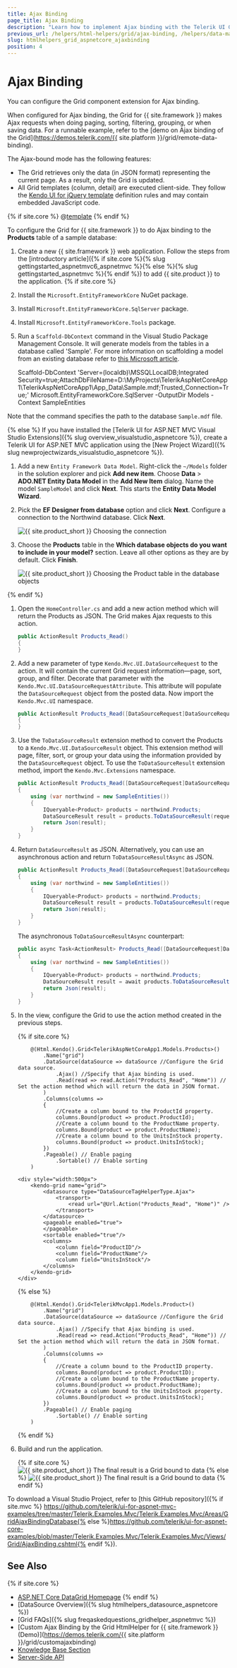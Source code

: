 ```yaml
---
title: Ajax Binding
page_title: Ajax Binding
description: "Learn how to implement Ajax binding with the Telerik UI Grid component for {{ site.framework }}."
previous_url: /helpers/html-helpers/grid/ajax-binding, /helpers/data-management/grid/binding/ajax-binding
slug: htmlhelpers_grid_aspnetcore_ajaxbinding
position: 4
---
```


# Ajax Binding

You can configure the Grid component extension for Ajax binding.

When configured for Ajax binding, the Grid for {{ site.framework }} makes Ajax requests when doing paging, sorting, filtering, grouping, or when saving data. For a runnable example, refer to the [demo on Ajax binding of the Grid](https://demos.telerik.com/{{ site.platform }}/grid/remote-data-binding).  

The Ajax-bound mode has the following features:
- The Grid retrieves only the data (in JSON format) representing the current page. As a result, only the Grid is updated.
- All Grid templates (column, detail) are executed client-side. They follow the [Kendo UI for jQuery template](https://docs.telerik.com/kendo-ui/framework/templates/overview) definition rules and may contain embedded JavaScript code.

{% if site.core %}
@[template](/_contentTemplates/core/json-serialization-note.md#json-serialization-note)
{% endif %}

To configure the Grid for {{ site.framework }} to do Ajax binding to the **Products** table of a sample database:

1. Create a new {{ site.framework }} web application. Follow the steps from the [introductory article]({% if site.core %}{% slug gettingstarted_aspnetmvc6_aspnetmvc %}{% else %}{% slug gettingstarted_aspnetmvc %}{% endif %}) to add {{ site.product }} to the application. 
{% if site.core %}
1. Install the `Microsoft.EntityFrameworkCore` NuGet package.
1. Install `Microsoft.EntityFrameworkCore.SqlServer` package.
1. Install `Microsoft.EntityFrameworkCore.Tools` package.
1. Run a `Scaffold-DbContext` command in the Visual Studio Package Management Console. It will generate models from the tables in a database called 'Sample'. For more information on scaffolding a model from an existing database refer to [this Microsoft article](https://docs.microsoft.com/en-us/ef/core/get-started/aspnetcore/existing-db#reverse-engineer-your-model).

    Scaffold-DbContext 'Server=(localdb)\MSSQLLocalDB;Integrated Security=true;AttachDbFileName=D:\MyProjects\TelerikAspNetCoreApp1\TelerikAspNetCoreApp1\App_Data\Sample.mdf;Trusted_Connection=True;' Microsoft.EntityFrameworkCore.SqlServer -OutputDir Models -Context SampleEntities
    
Note that the command specifies the path to the database `Sample.mdf` file.

{% else %}
If you have installed the [Telerik UI for ASP.NET MVC Visual Studio Extensions]({% slug overview_visualstudio_aspnetcore %}), create a Telerik UI for ASP.NET MVC application using the [New Project Wizard]({% slug newprojectwizards_visualstudio_aspnetcore %}). 

1. Add a new `Entity Framework Data Model`. Right-click the `~/Models` folder in the solution explorer and pick **Add new item**. Choose **Data** > **ADO.NET Entity Data Model** in the **Add New Item** dialog. Name the model `SampleModel` and click **Next**. This starts the **Entity Data Model Wizard**.
1.  Pick the **EF Designer from database** option and click **Next**. Configure a connection to the Northwind database. Click **Next**.

    ![{{ site.product_short }} Choosing the connection](../images/grid-binding-choose-data-connection.png)

1. Choose the **Products** table in the **Which database objects do you want to include in your model?** section. Leave all other options as they are by default. Click **Finish**.

    ![{{ site.product_short }} Choosing the Product table in the database objects](../images/grid-binding-choose-database-objects.png)

{% endif %}

1. Open the `HomeController.cs` and add a new action method which will return the Products as JSON. The Grid makes Ajax requests to this action.

    ```C#
    public ActionResult Products_Read()
    {
    }
    ```

1. Add a new parameter of type `Kendo.Mvc.UI.DataSourceRequest` to the action. It will contain the current Grid request information&mdash;page, sort, group, and filter. Decorate that parameter with the `Kendo.Mvc.UI.DataSourceRequestAttribute`. This attribute will populate the `DataSourceRequest` object from the posted data. Now import the `Kendo.Mvc.UI` namespace.

    ```C#
    public ActionResult Products_Read([DataSourceRequest]DataSourceRequest request)
    {
    }
    ```

1. Use the `ToDataSourceResult` extension method to convert the Products to a `Kendo.Mvc.UI.DataSourceResult` object. This extension method will page, filter, sort, or group your data using the information provided by the `DataSourceRequest` object. To use the `ToDataSourceResult` extension method, import the `Kendo.Mvc.Extensions` namespace.

    ```C#
    public ActionResult Products_Read([DataSourceRequest]DataSourceRequest request)
    {
        using (var northwind = new SampleEntities())
        {
            IQueryable<Product> products = northwind.Products;
            DataSourceResult result = products.ToDataSourceResult(request);
            return Json(result);
        }
    }
    ```

1. Return `DataSourceResult` as JSON. Alternatively, you can use an asynchronous action and return `ToDataSourceResultAsync` as JSON.

    ```C#
    public ActionResult Products_Read([DataSourceRequest]DataSourceRequest request)
    {
        using (var northwind = new SampleEntities())
        {
            IQueryable<Product> products = northwind.Products;
            DataSourceResult result = products.ToDataSourceResult(request);
            return Json(result);
        }
    }
    ```

    The asynchronous `ToDataSourceResultAsync` counterpart:

    ```C#
    public async Task<ActionResult> Products_Read([DataSourceRequest]DataSourceRequest request)
    {
        using (var northwind = new SampleEntities())
        {
            IQueryable<Product> products = northwind.Products;
            DataSourceResult result = await products.ToDataSourceResultAsync(request);
            return Json(result);
        }
    }
    ```

1. In the view, configure the Grid to use the action method created in the previous steps.

    {% if site.core %}
    ```HtmlHelper
        @(Html.Kendo().Grid<TelerikAspNetCoreApp1.Models.Products>()
            .Name("grid")
            .DataSource(dataSource => dataSource //Configure the Grid data source.
                .Ajax() //Specify that Ajax binding is used.
                .Read(read => read.Action("Products_Read", "Home")) // Set the action method which will return the data in JSON format.
            )
            .Columns(columns =>
            {
                //Create a column bound to the ProductId property.
                columns.Bound(product => product.ProductId);
                //Create a column bound to the ProductName property.
                columns.Bound(product => product.ProductName);
                //Create a column bound to the UnitsInStock property.
                columns.Bound(product => product.UnitsInStock);
            })
            .Pageable() // Enable paging
                .Sortable() // Enable sorting
        )
    ```
    ```TagHelper
    <div style="width:500px">
        <kendo-grid name="grid">
            <datasource type="DataSourceTagHelperType.Ajax">
                <transport>
                    <read url="@Url.Action("Products_Read", "Home")" />
                </transport>
            </datasource>
            <pageable enabled="true">
            </pageable>
            <sortable enabled="true"/>
            <columns>
                <column field="ProductID"/>
                <column field="ProductName"/>
                <column field="UnitsInStock"/>
            </columns>
        </kendo-grid>
    </div>
    ```
    {% else %}
    ```HtmlHelper
        @(Html.Kendo().Grid<TelerikMvcApp1.Models.Product>()
            .Name("grid")
            .DataSource(dataSource => dataSource //Configure the Grid data source.
                .Ajax() //Specify that Ajax binding is used.
                .Read(read => read.Action("Products_Read", "Home")) // Set the action method which will return the data in JSON format.
            )
            .Columns(columns =>
            {
                //Create a column bound to the ProductID property.
                columns.Bound(product => product.ProductID);
                //Create a column bound to the ProductName property.
                columns.Bound(product => product.ProductName);
                //Create a column bound to the UnitsInStock property.
                columns.Bound(product => product.UnitsInStock);
            })
            .Pageable() // Enable paging
                .Sortable() // Enable sorting
        )
    ```
    {% endif %}

1. Build and run the application.

    {% if site.core %}
    ![{{ site.product_short }} The final result is a Grid bound to data](../images/grid-binding-core.png)
    {% else %}
    ![{{ site.product_short }} The final result is a Grid bound to data](../images/grid-binding-mvc.png)
    {% endif %}

To download a Visual Studio Project, refer to [this GitHub repository]({% if site.mvc %} https://github.com/telerik/ui-for-aspnet-mvc-examples/tree/master/Telerik.Examples.Mvc/Telerik.Examples.Mvc/Areas/GridAjaxBindingDatabase{% else %}https://github.com/telerik/ui-for-aspnet-core-examples/blob/master/Telerik.Examples.Mvc/Telerik.Examples.Mvc/Views/Grid/AjaxBinding.cshtml{% endif %}).

## See Also

{% if site.core %}
* [ASP.NET Core DataGrid Homepage](https://www.telerik.com/aspnet-core-ui/grid)
{% endif %}
* [DataSource Overview]({% slug htmlhelpers_datasource_aspnetcore %})
* [Grid FAQs]({% slug freqaskedquestions_gridhelper_aspnetmvc %})
* [Custom Ajax Binding by the Grid HtmlHelper for {{ site.framework }} (Demo)](https://demos.telerik.com/{{ site.platform }}/grid/customajaxbinding)
* [Knowledge Base Section](/knowledge-base)
* [Server-Side API](/api/grid)

